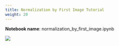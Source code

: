 ```yaml
---
title: Normalization by First Image Tutorial
weight: 20
---
```


**Notebook name**: normalization_by_first_image.ipynb

<img src='/images/comingsoon.png' />